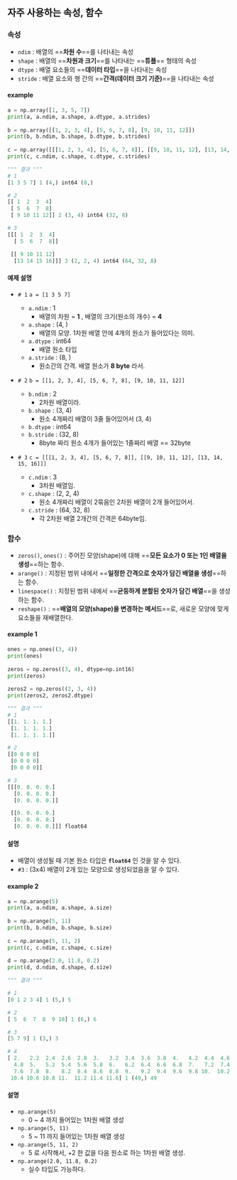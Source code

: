 
## 자주 사용하는 속성, 함수

### 속성
- `ndim` : 배열의 ==**차원 수**==를 나타내는 속성
- `shape` : 배열의 ==**차원과 크기**==를 나타내는 ==**튜플**== 형태의 속성
- `dtype` : 배열 요소들의 ==**데이터 타입**==을 나타내는 속성
- `stride` : 배열 요소와 행 간의 ==**간격(데이터 크기 기준)**==을 나타내는 속성

#### example
```python
a = np.array([1, 3, 5, 7])  
print(a, a.ndim, a.shape, a.dtype, a.strides)  
  
b = np.array([[1, 2, 3, 4], [5, 6, 7, 8], [9, 10, 11, 12]])  
print(b, b.ndim, b.shape, b.dtype, b.strides)  
  
c = np.array([[[1, 2, 3, 4], [5, 6, 7, 8]], [[9, 10, 11, 12], [13, 14, 15, 16]]])  
print(c, c.ndim, c.shape, c.dtype, c.strides)

""" 결과 """
# 1
[1 3 5 7] 1 (4,) int64 (8,)

# 2
[[ 1  2  3  4]
 [ 5  6  7  8]
 [ 9 10 11 12]] 2 (3, 4) int64 (32, 8)

# 3
[[[ 1  2  3  4]
  [ 5  6  7  8]]

 [[ 9 10 11 12]
  [13 14 15 16]]] 3 (2, 2, 4) int64 (64, 32, 8)
```

#### 예제 설명
- `# 1` `a = [1 3 5 7]` 
	- `a.ndim` : 1
		- 배열의 차원 = **1** , 배열의 크기(원소의 개수) =  **4** 
	- `a.shape` : (4, )
		- 배열의 모양. 1차원 배열 안에 4개의 원소가 들어있다는 의미.
	- `a.dtype` : int64
		- 배열 원소 타입
	- `a.stride` : (8, )
		- 원소간의 간격. 배열 원소가 **8 byte** 라서.

- `# 2` `b = [[1, 2, 3, 4], [5, 6, 7, 8], [9, 10, 11, 12]]`
	- `b.ndim` : 2
		- 2차원 배열이라.
	- `b.shape` : (3, 4)
		- 원소 4개짜리 배열이 3줄 들어있어서 (3, 4)
	- `b.dtype` : int64
	- `b.stride` : (32, 8)
		- 8byte 짜리 원소 4개가 들어있는 1줄짜리 배열 == 32byte

- `# 3` `c = [[[1, 2, 3, 4], [5, 6, 7, 8]], [[9, 10, 11, 12], [13, 14, 15, 16]]]`
	- `c.ndim` : 3
		- 3차원 배열임.
	- `c.shape` : (2, 2, 4)
		- 원소 4개짜리 배열이 2묶음인 2차원 배열이 2개 들어있어서.
	- `c.stride` : (64, 32, 8)
		- 각 2차원 배열 2개간의 간격은 64byte임.

### 함수
- `zeros()`, `ones()` : 주어진 모양(shape)에 대해 ==**모든 요소가 0 또는 1인 배열을 생성**==하는 함수.
- `arange()` : 지정된 범위 내에서 ==**일정한 간격으로 숫자가 담긴 배열을 생성**==하는 함수.
- `linespace()` : 지정된 범위 내에서 ==**균등하게 분할된 숫자가 담긴 배열**==을 생성하는 함수.
- `reshape()` : ==**배열의 모양(shape)을 변경하는 메서드**==로, 새로운 모양에 맞게 요소들을 재배열한다.

#### example 1
```python
ones = np.ones((3, 4))  
print(ones)  
  
zeros = np.zeros((3, 4), dtype=np.int16)  
print(zeros)  
  
zeros2 = np.zeros((2, 3, 4))  
print(zeros2, zeros2.dtype)

""" 결과 """
# 1
[[1. 1. 1. 1.]
 [1. 1. 1. 1.]
 [1. 1. 1. 1.]]

# 2
[[0 0 0 0]
 [0 0 0 0]
 [0 0 0 0]]

# 3 
[[[0. 0. 0. 0.]
  [0. 0. 0. 0.]
  [0. 0. 0. 0.]]

 [[0. 0. 0. 0.]
  [0. 0. 0. 0.]
  [0. 0. 0. 0.]]] float64
```

#### 설명
- 배열이 생성될 때 기본 원소 타입은 **`float64`** 인 것을 알 수 있다.
- `#3` : (3x4) 배열이 2개 있는 모양으로 생성되었음을 알 수 있다.


#### example 2
```python
a = np.arange(5)  
print(a, a.ndim, a.shape, a.size)  
  
b = np.arange(5, 11)  
print(b, b.ndim, b.shape, b.size)  
  
c = np.arange(5, 11, 2)  
print(c, c.ndim, c.shape, c.size)  
  
d = np.arange(2.0, 11.8, 0.2)  
print(d, d.ndim, d.shape, d.size)

""" 결과 """

# 1
[0 1 2 3 4] 1 (5,) 5

# 2 
[ 5  6  7  8  9 10] 1 (6,) 6

# 3
[5 7 9] 1 (3,) 3

# 4
[ 2.   2.2  2.4  2.6  2.8  3.   3.2  3.4  3.6  3.8  4.   4.2  4.4  4.6
  4.8  5.   5.2  5.4  5.6  5.8  6.   6.2  6.4  6.6  6.8  7.   7.2  7.4
  7.6  7.8  8.   8.2  8.4  8.6  8.8  9.   9.2  9.4  9.6  9.8 10.  10.2
 10.4 10.6 10.8 11.  11.2 11.4 11.6] 1 (49,) 49
```

#### 설명
- `np.arange(5)`
	- 0 ~ 4 까지 들어있는 1차원 배열 생성
- `np.arange(5, 11)`
	- 5 ~ 11 까지 들어있는 1차원 배열 생성
- `np.arange(5, 11, 2)`
	- 5 로 시작해서, +2 한 값을 다음 원소로 하는 1차원 배열 생성.
- `np.arange(2.0, 11.8, 0.2)`
	- 실수 타입도 가능하다.